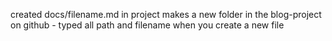 created  docs/filename.md  in project makes a new folder in the blog-project on github - typed all path and filename when you create a new file
